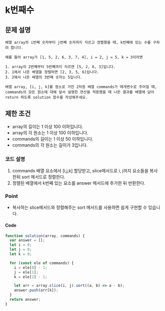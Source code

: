 # k번째수

## 문제 설명

    배열 array의 i번째 숫자부터 j번째 숫자까지 자르고 정렬했을 때, k번째에 있는 수를 구하려 합니다.

    예를 들어 array가 [1, 5, 2, 6, 3, 7, 4], i = 2, j = 5, k = 3이라면

    1. array의 2번째부터 5번째까지 자르면 [5, 2, 6, 3]입니다.
    2. 1에서 나온 배열을 정렬하면 [2, 3, 5, 6]입니다.
    3. 2에서 나온 배열의 3번째 숫자는 5입니다.

    배열 array, [i, j, k]를 원소로 가진 2차원 배열 commands가 매개변수로 주어질 때, commands의 모든 원소에 대해 앞서 설명한 연산을 적용했을 때 나온 결과를 배열에 담아 return 하도록 solution 함수를 작성해주세요.

## 제한 조건

- array의 길이는 1 이상 100 이하입니다.
- array의 각 원소는 1 이상 100 이하입니다.
- commands의 길이는 1 이상 50 이하입니다.
- commands의 각 원소는 길이가 3입니다.

### 코드 설명

1. commands 배열 요소에서 [i,j,k] 할당받고, slice메서드로 i, j까지 요소들을 복사한뒤 sort 메서드로 정렬한다.
2. 정렬된 배열에서 k번째 있는 요소를 answer 메서드에 추가한 뒤 반환한다.

### Point

- 복사하는 slice메서드와 정렬해주는 sort 메서드를 사용하면 쉽게 구현할 수 있습니다.

#### Code

```js
function solution(array, commands) {
  var answer = [];
  let i = 0;
  let j = 0;
  let k = 0;

  for (const ele of commands) {
    i = ele[0] - 1;
    j = ele[1];
    k = ele[2] - 1;

    let arr = array.slice(i, j).sort((a, b) => a - b);
    answer.push(arr[k]);
  }
  return answer;
}
```
